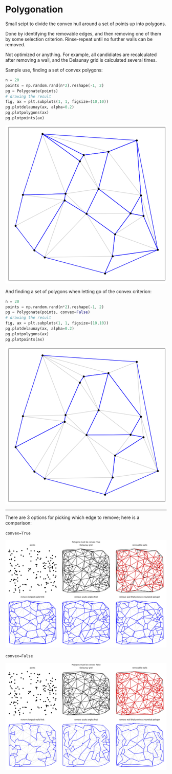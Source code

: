 # Polygonation

Small scipt to divide the convex hull around a set of points up into polygons.

Done by identifying the removable edges, and then removing one of them by some selection criterion. Rinse-repeat until no further walls can be removed.

Not optimized or anything. For example, all candidiates are recalculated after removing a wall, and the Delaunay grid is calculated several times.

Sample use, finding a set of convex polygons:
```python
n = 20
points = np.random.rand(n*2).reshape(-1, 2)
pg = Polygonate(points)
# drawing the result
fig, ax = plt.subplots(1, 1, figsize=(10,10))
pg.plotdelaunay(ax, alpha=0.2)
pg.plotpolygons(ax)
pg.plotpoints(ax)
```
![sample use](sampleuse20convex.png)

And finding a set of polygons when letting go of the convex criterion:
```python
n = 20
points = np.random.rand(n*2).reshape(-1, 2)
pg = Polygonate(points, convex=False)
# drawing the result
fig, ax = plt.subplots(1, 1, figsize=(10,10))
pg.plotdelaunay(ax, alpha=0.2)
pg.plotpolygons(ax)
pg.plotpoints(ax)
```

![sample use](sampleuse20notconvex.png)

---

There are 3 options for picking which edge to remove; here is a comparison:

`convex=True`

![](comparison150convex.png)

`convex=False`

![](comparison150notconvex.png)
